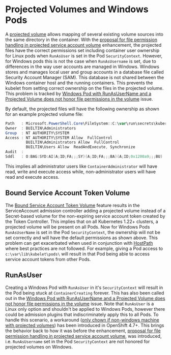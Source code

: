 # Projected Volumes and Windows Pods

A [projected volume](https://kubernetes.io/docs/concepts/storage/volumes/#projected) allows mapping of several existing
volume sources into the same directory in the container. With the [proposal for file permission handling in projected
service account volume](https://github.com/kubernetes/enhancements/pull/1598) enhancement, the projected files have
the correct permissions set including container user ownership for Linux pods when `RunAsUser` is set in the Pod 
`SecurityContext`. However, for Windows pods this is not the case when `RunAsUsername` is set, due to differences in 
the way user accounts are managed in Windows. Windows stores and manages local user and group accounts in a database
file called Security Account Manager (SAM). This database is not shared between the Windows container host and the
running containers. This prevents the kubelet from setting correct ownership on the files in the projected volume.
This problem is tracked by [Windows Pod with RunAsUserName and a Projected Volume does not honor file
permissions in the volume](https://github.com/kubernetes/kubernetes/issues/102849) issue.

By default, the projected files will have the following ownership as shown for an example projected volume file:
```powershell
Path   : Microsoft.PowerShell.Core\FileSystem::C:\var\run\secrets\kubernetes.io\serviceaccount\..2021_08_31_22_22_18.318230061\ca.crt
Owner  : BUILTIN\Administrators
Group  : NT AUTHORITY\SYSTEM
Access : NT AUTHORITY\SYSTEM Allow  FullControl
         BUILTIN\Administrators Allow  FullControl
         BUILTIN\Users Allow  ReadAndExecute, Synchronize
Audit  :
Sddl   : O:BAG:SYD:AI(A;ID;FA;;;SY)(A;ID;FA;;;BA)(A;ID;0x1200a9;;;BU)
```
This implies all administrator users like `ContainerAdministrator` will have read, write and execute access while,
non-administrator users will have read and execute access.

## Bound Service Account Token Volume
The [Bound Service Account Token Volume](https://kubernetes.io/docs/reference/access-authn-authz/service-accounts-admin/#bound-service-account-token-volume)
feature results in the ServiceAccount admission controller adding a projected volume instead of a Secret-based volume
for the non-expiring service account token created by the Token Controller. This implies that on all Kubernetes 1.22+ 
clusters, a projected volume will be present on all Pods. Now for Windows Pods `RunAsUserName` is set in the Pod 
`SecurityContext`, the ownership will not be set correctly and will have the default permissions as shown above. This 
problem can get exacerbated when used in conjunction with
[HostPath](https://kubernetes.io/docs/concepts/storage/volumes/#hostpath) where best practices are not followed.
For example, giving a Pod access to ` c:\var\lib\kubelet\pods\` will result in that Pod being able to access service
account tokens from other Pods.

## RunAsUser
Creating a Windows Pod with `RunAsUser` in it's `SecurityContext` will result in the Pod being stuck at
`ContainerCreating` forever. This has also been called out in the [Windows Pod with RunAsUserName and a Projected Volume
does not honor file permissions in the volume](https://github.com/kubernetes/kubernetes/issues/102849) issue. Note that
`RunAsUser` is a Linux only option and shouldn't be applied to Windows Pods, however there could be admission plugins
that indiscriminately apply this to all Pods.  To handle  this scenario, a workaround ([only chown if non-windows
machine with projected volumes](https://github.com/openshift/kubernetes/pull/804)) has been introduced in OpenShift
4.7+. This brings the behavior back to how it was before the enhancement, [proposal for file permission handling in
projected service account volume](https://github.com/kubernetes/enhancements/pull/1598), was introduced, i.e.
`RunAsUsername` set in the Pod `SecurityContext` are not honored for projected volumes on Windows.
